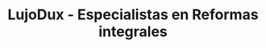---
title: "LujoDux - Especialistas en Reformas integrales"
url: /barcelona/lujodux-especialistas-en-reformas-integrales/
shop: cuarto de baño
---